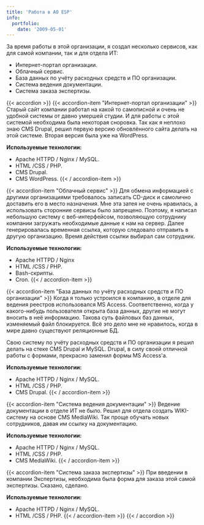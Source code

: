 ```yaml
---
title: 'Работа в AO ESP'
info:
  portfolio:
    date: '2009-05-01'
---
```


За время работы в этой организации, я создал несколько сервисов, как для самой компании, так и для отдела ИТ:

- Интернет-портал организации.
- Облачный сервис.
- База данных по учёту расходных средств и ПО организации.
- Система ведения документации.
- Система заказа экспертизы.

<!--more-->

{{< accordion >}}
{{< accordion-item "Интернет-портал организации" >}}
Старый сайт компании работал на какой то самописной и очень не удобной системы от давно умершей студии. И для работы с этой системой необходима была некоторая сноровка. Так как я неплохо знаю CMS Drupal, решил первую версию обновлённого сайта делать на этой системе. Вторая версия была уже на WordPress.

**Используемые технологии:**

- Apache HTTPD / Nginx / MySQL.
- HTML /CSS / PHP.
- CMS Drupal.
- CMS WordPress.
{{< / accordion-item >}}

{{< accordion-item "Облачный сервис" >}}
Для обмена информацией с другими организациями требовалось записать CD-диск и самолично доставить его в место назначения. Мне эта затея не очень нравилась, а использовать сторонние сервисы было запрещено. Поэтому, я написал небольшую систему с веб-интерфейсом, позволяющую сотруднику компании загружать необходимые данные к нам на сервер. Далее генерировалась временная ссылка, которую следовало отправить в другую организацию. Время действия ссылки выбирал сам сотрудник.

**Используемые технологии:**

- Apache HTTPD / Nginx
- HTML /CSS / PHP.
- Bash-скрипты.
- Cron.
{{< / accordion-item >}}

{{< accordion-item "База данных по учёту расходных средств и ПО организации" >}}
Когда я только устроился в компанию, в отделе для ведения реестров использовался MS Access. Соответственно, когда у какого-нибудь пользователя открыта база данных, другие не могут вносить в неё информацию. Такова суть файловых баз данных, изменяемый файл блокируется. Всё это дело мне не нравилось, когда в мире давно существуют реляционные БД.

Свою систему по учёту расходных средств и ПО организации я решил делать на стеке CMS Drupal и MySQL. Drupal, в силу своей отличной работы с формами, прекрасно заменил формы MS Access'а.

**Используемые технологии:**

- Apache HTTPD / Nginx / MySQL.
- HTML /CSS / PHP.
- CMS Drupal.
{{< / accordion-item >}}

{{< accordion-item "Система ведения документации" >}}
Ведение документации в отделе ИТ не было. Решил для отдела создать WIKI-систему на основе CMS MediaWiki. Так проще обучать новых сотрудников, давая им ссылку на документацию.

**Используемые технологии:**

- Apache HTTPD / Nginx / MySQL.
- HTML /CSS / PHP.
- CMS MediaWiki.
{{< / accordion-item >}}

{{< accordion-item "Система заказа экспертизы" >}}
При введении в компании Экспертизы, необходима была форма для заказа этой самой экспертизы. Сказано, сделано.

**Используемые технологии:**

- Apache HTTPD / Nginx / MySQL.
- HTML /CSS / PHP.
{{< / accordion-item >}}
{{< / accordion >}}
